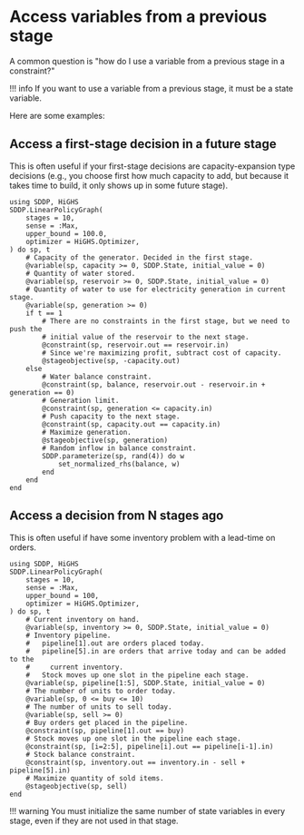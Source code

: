 # Access variables from a previous stage

A common question is "how do I use a variable from a previous stage in a
constraint?"

!!! info
    If you want to use a variable from a previous stage, it must be a state
    variable.

Here are some examples:

## Access a first-stage decision in a future stage

This is often useful if your first-stage decisions are capacity-expansion type
decisions (e.g., you choose first how much capacity to add, but because it takes
time to build, it only shows up in some future stage).

```@repl
using SDDP, HiGHS
SDDP.LinearPolicyGraph(
    stages = 10,
    sense = :Max,
    upper_bound = 100.0,
    optimizer = HiGHS.Optimizer,
) do sp, t
    # Capacity of the generator. Decided in the first stage.
    @variable(sp, capacity >= 0, SDDP.State, initial_value = 0)
    # Quantity of water stored.
    @variable(sp, reservoir >= 0, SDDP.State, initial_value = 0)
    # Quantity of water to use for electricity generation in current stage.
    @variable(sp, generation >= 0)
    if t == 1
        # There are no constraints in the first stage, but we need to push the
        # initial value of the reservoir to the next stage.
        @constraint(sp, reservoir.out == reservoir.in)
        # Since we're maximizing profit, subtract cost of capacity.
        @stageobjective(sp, -capacity.out)
    else
        # Water balance constraint.
        @constraint(sp, balance, reservoir.out - reservoir.in + generation == 0)
        # Generation limit.
        @constraint(sp, generation <= capacity.in)
        # Push capacity to the next stage.
        @constraint(sp, capacity.out == capacity.in)
        # Maximize generation.
        @stageobjective(sp, generation)
        # Random inflow in balance constraint.
        SDDP.parameterize(sp, rand(4)) do w
            set_normalized_rhs(balance, w)
        end
    end
end
```

## Access a decision from N stages ago

This is often useful if have some inventory problem with a lead-time on orders.

```@repl
using SDDP, HiGHS
SDDP.LinearPolicyGraph(
    stages = 10,
    sense = :Max,
    upper_bound = 100,
    optimizer = HiGHS.Optimizer,
) do sp, t
    # Current inventory on hand.
    @variable(sp, inventory >= 0, SDDP.State, initial_value = 0)
    # Inventory pipeline.
    #   pipeline[1].out are orders placed today.
    #   pipeline[5].in are orders that arrive today and can be added to the
    #     current inventory.
    #   Stock moves up one slot in the pipeline each stage.
    @variable(sp, pipeline[1:5], SDDP.State, initial_value = 0)
    # The number of units to order today.
    @variable(sp, 0 <= buy <= 10)
    # The number of units to sell today.
    @variable(sp, sell >= 0)
    # Buy orders get placed in the pipeline.
    @constraint(sp, pipeline[1].out == buy)
    # Stock moves up one slot in the pipeline each stage.
    @constraint(sp, [i=2:5], pipeline[i].out == pipeline[i-1].in)
    # Stock balance constraint.
    @constraint(sp, inventory.out == inventory.in - sell + pipeline[5].in)
    # Maximize quantity of sold items.
    @stageobjective(sp, sell)
end
```

!!! warning
    You must initialize the same number of state variables in every stage, even
    if they are not used in that stage.
